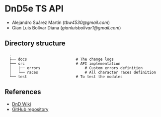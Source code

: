 # DnD5e TS API
- Alejandro Suárez Martín (_tbw4530@gmail.com_)
- Gian Luis Bolívar Diana (_gianluisbolivar1@gmail.com_)

## Directory structure
```
  .
  ├── docs                      # The change logs
  ├── src                       # API implementation
  │   ├── errors                    # Custom errors definition
  │   └── races                     # All character races definition
  └── test                      # To test the modules
```

## References
- [DnD Wiki](http://dnd5e.wikidot.com/)
- [GitHub repository](https://github.com/EngineersWillingToDoAnything/DnD5-js)